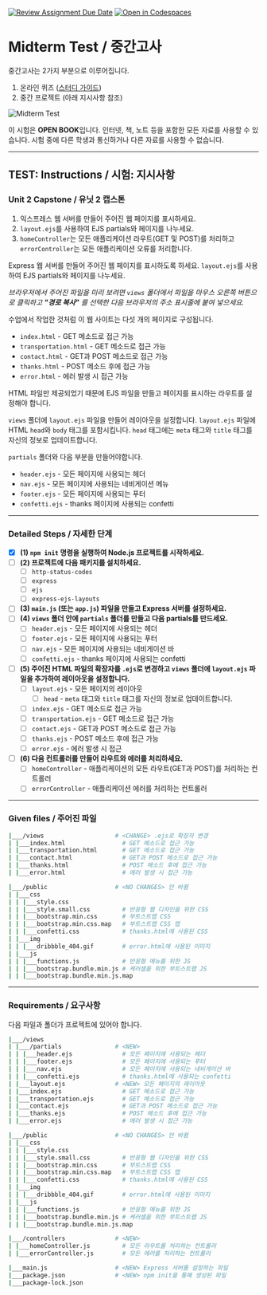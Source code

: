 [![Review Assignment Due Date](https://classroom.github.com/assets/deadline-readme-button-24ddc0f5d75046c5622901739e7c5dd533143b0c8e959d652212380cedb1ea36.svg)](https://classroom.github.com/a/dCP9iC4U)
[![Open in Codespaces](https://classroom.github.com/assets/launch-codespace-7f7980b617ed060a017424585567c406b6ee15c891e84e1186181d67ecf80aa0.svg)](https://classroom.github.com/open-in-codespaces?assignment_repo_id=14861972)
# Midterm Test / 중간고사

중간고사는 2가지 부분으로 이루어집니다.

1. 온라인 퀴즈 ([스터디 가이드](https://ut-nodejs.github.io/midterm.html))
2. 중간 프로젝트 (아래 지시사항 참조)

![Midterm Test](https://github.com/ut-nodejs/ut-nodejs.github.io/blob/master/img/in-slides/tests/midterm-index.png)

이 시험은 **OPEN BOOK**입니다. 인터넷, 책, 노트 등을 포함한 모든 자료를 사용할 수 있습니다. 시험 중에 다른 학생과 통신하거나 다른 자료를 사용할 수 없습니다.

---

## **TEST:** Instructions / **시험:** 지시사항

### **Unit 2** Capstone / 유닛 2 캡스톤

1. 익스프레스 웹 서버를 만들어 주어진 웹 페이지를 표시하세요.
2. `layout.ejs`를 사용하여 EJS partials와 페이지를 나누세요.
3. `homeController`는 모든 애플리케이션 라우트(GET 및 POST)를 처리하고 `errorController`는 모든 애플리케이션 오류를 처리합니다.

Express 웹 서버를 만들어 주어진 웹 페이지를 표시하도록 하세요. `layout.ejs`를 사용하여 EJS partials와 페이지를 나누세요.

_브라우저에서 주어진 파일을 미리 보려면 `views` 폴더에서 파일을 마우스 오른쪽 버튼으로 클릭하고 **"경로 복사"** 를 선택한 다음 브라우저의 주소 표시줄에 붙여 넣으세요._

수업에서 작업한 것처럼 이 웹 사이트는 다섯 개의 페이지로 구성됩니다.

- `index.html` - GET 메소드로 접근 가능
- `transportation.html` - GET 메소드로 접근 가능
- `contact.html` - GET과 POST 메소드로 접근 가능
- `thanks.html` - POST 메소드 후에 접근 가능
- `error.html` - 에러 발생 시 접근 가능

HTML 파일만 제공되었기 때문에 EJS 파일을 만들고 페이지를 표시하는 라우트를 설정해야 합니다.

`views` 폴더에 `layout.ejs` 파일을 만들어 레이아웃을 설정합니다. `layout.ejs` 파일에 HTML `head`와 `body` 태그를 포함시킵니다. `head` 태그에는 `meta` 태그와 `title` 태그를 자신의 정보로 업데이트합니다.

`partials` 폴더와 다음 부분을 만들어야합니다.

- `header.ejs` - 모든 페이지에 사용되는 헤더
- `nav.ejs` - 모든 페이지에 사용되는 네비게이션 메뉴
- `footer.ejs` - 모든 페이지에 사용되는 푸터
- `confetti.ejs` - thanks 페이지에 사용되는 confetti

---

### Detailed Steps / 자세한 단계

- [x] **(1) `npm init` 명령을 실행하여 Node.js 프로젝트를 시작하세요.**
- [ ] **(2) 프로젝트에 다음 패키지를 설치하세요.**
  - [ ] `http-status-codes`
  - [ ] `express`
  - [ ] `ejs`
  - [ ] `express-ejs-layouts`
- [ ] **(3) `main.js` (또는 `app.js`) 파일을 만들고 Express 서버를 설정하세요.**
- [ ] **(4) `views` 폴더 안에 `partials` 폴더를 만들고 다음 partials를 만드세요.**
  - [ ] `header.ejs` - 모든 페이지에 사용되는 헤더
  - [ ] `footer.ejs` - 모든 페이지에 사용되는 푸터
  - [ ] `nav.ejs` - 모든 페이지에 사용되는 네비게이션 바
  - [ ] `confetti.ejs` - thanks 페이지에 사용되는 confetti
- [ ] **(5) 주어진 HTML 파일의 확장자를 `.ejs`로 변경하고 `views` 폴더에 `layout.ejs` 파일을 추가하여 레이아웃을 설정합니다.**
  - [ ] `layout.ejs` - 모든 페이지의 레이아웃
    - [ ] `head` - `meta` 태그와 `title` 태그를 자신의 정보로 업데이트합니다.
  - [ ] `index.ejs` - GET 메소드로 접근 가능
  - [ ] `transportation.ejs` - GET 메소드로 접근 가능
  - [ ] `contact.ejs` - GET과 POST 메소드로 접근 가능
  - [ ] `thanks.ejs` - POST 메소드 후에 접근 가능
  - [ ] `error.ejs` - 에러 발생 시 접근
- [ ] **(6) 다음 컨트롤러를 만들어 라우트와 에러를 처리하세요.**
  - [ ] `homeController` - 애플리케이션의 모든 라우트(GET과 POST)를 처리하는 컨트롤러
  - [ ] `errorController` - 애플리케이션 에러를 처리하는 컨트롤러

---

### Given files / 주어진 파일

```bash
|___/views                    # <CHANGE> .ejs로 확장자 변경
| |___index.html                # GET 메소드로 접근 가능
| |___transportation.html       # GET 메소드로 접근 가능
| |___contact.html              # GET과 POST 메소드로 접근 가능
| |___thanks.html               # POST 메소드 후에 접근 가능
| |___error.html                # 에러 발생 시 접근 가능

|___/public                   # <NO CHANGES> 안 바뀜
| |___css
| | |___style.css
| | |___style.small.css         # 반응형 웹 디자인을 위한 CSS
| | |___bootstrap.min.css       # 부트스트랩 CSS
| | |___bootstrap.min.css.map   # 부트스트랩 CSS 맵
| | |___confetti.css            # thanks.html에 사용된 CSS
| |___img
| | |___dribbble_404.gif        # error.html에 사용된 이미지
| |___js
| | |___functions.js            # 반응형 메뉴를 위한 JS
| | |___bootstrap.bundle.min.js # 케러셀을 위한 부트스트랩 JS
| | |___bootstrap.bundle.min.js.map
```

---

### Requirements / 요구사항

다음 파일과 폴더가 프로젝트에 있어야 합니다.

```bash
|___/views
| |___/partials               # <NEW>
| | |___header.ejs              # 모든 페이지에 사용되는 헤더
| | |___footer.ejs              # 모든 페이지에 사용되는 푸터
| | |___nav.ejs                 # 모든 페이지에 사용되는 네비게이션 바
| | |___confetti.ejs            # thanks.html에 사용되는 confetti
| |___layout.ejs              # <NEW> 모든 페이지의 레이아웃
| |___index.ejs                 # GET 메소드로 접근 가능
| |___transportation.ejs        # GET 메소드로 접근 가능
| |___contact.ejs               # GET과 POST 메소드로 접근 가능
| |___thanks.ejs                # POST 메소드 후에 접근 가능
| |___error.ejs                 # 에러 발생 시 접근 가능

|___/public                   # <NO CHANGES> 안 바뀜
| |___css
| | |___style.css
| | |___style.small.css         # 반응형 웹 디자인을 위한 CSS
| | |___bootstrap.min.css       # 부트스트랩 CSS
| | |___bootstrap.min.css.map   # 부트스트랩 CSS 맵
| | |___confetti.css            # thanks.html에 사용된 CSS
| |___img
| | |___dribbble_404.gif        # error.html에 사용된 이미지
| |___js
| | |___functions.js            # 반응형 메뉴를 위한 JS
| | |___bootstrap.bundle.min.js # 케러셀을 위한 부트스트랩 JS
| | |___bootstrap.bundle.min.js.map

|___/controllers              # <NEW>
| |___homeController.js         # 모든 라우트를 처리하는 컨트롤러
| |___errorController.js        # 모든 에러를 처리하는 컨트롤러

|___main.js                   # <NEW> Express 서버를 설정하는 파일
|___package.json              # <NEW> npm init을 통해 생성된 파일
|___package-lock.json
```
